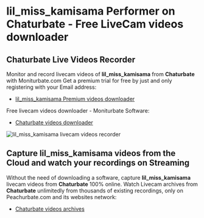 # lil_miss_kamisama Performer on Chaturbate - Free LiveCam videos downloader

## Chaturbate Live Videos Recorder

Monitor and record livecam videos of **lil_miss_kamisama** from **Chaturbate** with Moniturbate.com
Get a premium trial for free by just and only registering with your Email address:
* [lil_miss_kamisama Premium videos downloader](https://moniturbate.com/request-demo-licence-key.html)

Free livecam videos downloader - Moniturbate Software:
* [Chaturbate videos downloader](https://moniturbate.com/moniturbate-download-software.html)

![lil_miss_kamisama livecam videos recorder](https://peachurnet.com/templates/moniturbate-software.png)


## Capture lil_miss_kamisama videos from the Cloud and watch your recordings on Streaming

Without the need of downloading a software, capture **lil_miss_kamisama** livecam videos from **Chaturbate** 100% online.
Watch Livecam archives from **Chaturbate** unlimitedly from thousands of existing recordings, only on Peachurbate.com and its websites network:
* [Chaturbate videos archives](https://peachurnet.com/)